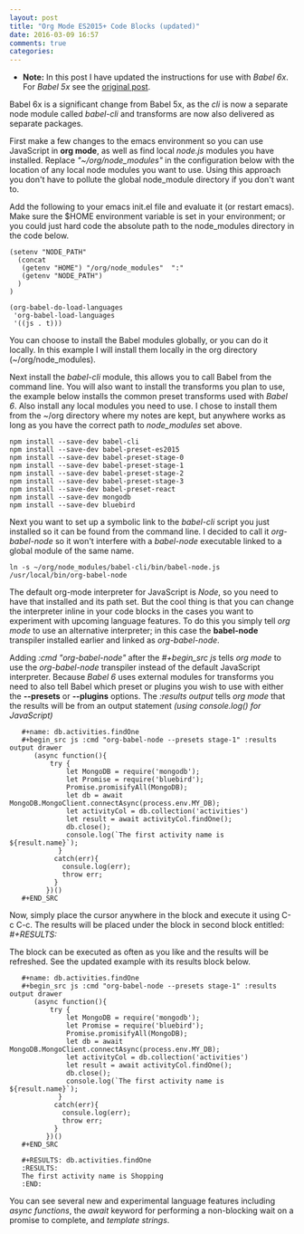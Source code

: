 ```yaml
---
layout: post
title: "Org Mode ES2015+ Code Blocks (updated)"
date: 2016-03-09 16:57
comments: true
categories: 
---
```

- **Note:** In this post I have updated the instructions for use with *Babel 6x*. For *Babel 5x* see the [original post](/blog/2015/10/06/org-with-babel-node/).

Babel 6x is a significant change from Babel 5x, as the *cli* is now a separate node module called _babel-cli_ and transforms are now also delivered as separate packages.

First make a few changes to the emacs environment so you can use JavaScript in __org mode__, as well as find local _node.js_ modules you have installed. Replace _"~/org/node_modules"_ in the configuration below with the location of any local node modules you want to use. Using this approach you don't have to pollute the global node_module directory if you don't want to.

Add the following to your emacs init.el file and evaluate it (or restart emacs). Make sure the $HOME environment variable is set in your environment; or you could just hard code the absolute path to the node_modules directory in the code below.

```
(setenv "NODE_PATH"
  (concat
   (getenv "HOME") "/org/node_modules"  ":"
   (getenv "NODE_PATH")
  )
)

(org-babel-do-load-languages
 'org-babel-load-languages
 '((js . t)))
```

You can choose to install the Babel modules globally, or you can do it locally. In this example I will install them locally in the org directory (~/org/node_modules).

Next install the _babel-cli_ module, this allows you to call Babel from the command line. You will also want to install the transforms you plan to use, the example below installs the common preset transforms used with *Babel 6*. Also install any local modules you need to use. I chose to install them from the ~/org directory where my notes are kept, but anywhere works as long as you have the correct path to *node_modules* set above.


```
npm install --save-dev babel-cli
npm install --save-dev babel-preset-es2015
npm install --save-dev babel-preset-stage-0
npm install --save-dev babel-preset-stage-1
npm install --save-dev babel-preset-stage-2
npm install --save-dev babel-preset-stage-3
npm install --save-dev babel-preset-react
npm install --save-dev mongodb
npm install --save-dev bluebird
```

Next you want to set up a symbolic link to the *babel-cli* script you just installed so it can be found from the command line. I decided to call it _org-babel-node_ so it won't interfere with a _babel-node_ executable linked to a global module of the same name. 

```
ln -s ~/org/node_modules/babel-cli/bin/babel-node.js /usr/local/bin/org-babel-node
```

The default org-mode interpreter for JavaScript is *Node*, so you need to have that installed and its path set. But the cool thing is that you can change the interpreter inline in your code blocks in the cases you want to experiment with upcoming language features. To do this you simply tell _org mode_ to use an alternative interpreter; in this case the __babel-node__ transpiler installed earlier and linked as _org-babel-node_.

Adding  _:cmd "org-babel-node"_   after the  _#+begin_src js_ tells _org mode_ to use the *org-babel-node* transpiler instead of the default JavaScript interpreter. Because _Babel 6_ uses external modules for transforms you need to also tell Babel which preset or plugins you wish to use with either the **--presets** or **--plugins** options. The _:results output_ tells _org mode_ that the results will be from an output statement _(using console.log() for JavaScript)_

 
       #+name: db.activities.findOne
       #+begin_src js :cmd "org-babel-node --presets stage-1" :results output drawer
          (async function(){
              try {
                  let MongoDB = require('mongodb');
                  let Promise = require('bluebird');
                  Promise.promisifyAll(MongoDB);
                  let db = await MongoDB.MongoClient.connectAsync(process.env.MY_DB);
                  let activityCol = db.collection('activities')
                  let result = await activityCol.findOne();
                  db.close();
                  console.log(`The first activity name is ${result.name}`);
                }
               catch(err){
                 consule.log(err);
                 throw err;
               }
             })()
       #+END_SRC
 
Now, simply place the cursor anywhere in the block and execute it using C-c C-c. The results will be placed under the block in second block entitled: _#+RESULTS:_

The block can be executed as often as you like and the results will be refreshed. See the updated example with its results block below.
 
       #+name: db.activities.findOne
       #+begin_src js :cmd "org-babel-node --presets stage-1" :results output drawer
          (async function(){
              try {
                  let MongoDB = require('mongodb');
                  let Promise = require('bluebird');
                  Promise.promisifyAll(MongoDB);
                  let db = await MongoDB.MongoClient.connectAsync(process.env.MY_DB);
                  let activityCol = db.collection('activities')
                  let result = await activityCol.findOne();
                  db.close();
                  console.log(`The first activity name is ${result.name}`);
                }
               catch(err){
                 consule.log(err);
                 throw err;
               }
             })()
       #+END_SRC

       #+RESULTS: db.activities.findOne
       :RESULTS:
       The first activity name is Shopping
       :END:

You can see several new and experimental language features including _async functions_, the _await_ keyword for performing a non-blocking wait on a promise to complete, and _template strings_.